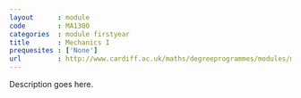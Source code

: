 ```yaml
---
layout      : module
code        : MA1300
categories  : module firstyear
title       : Mechanics I
prequesites : ['None']
url         : http://www.cardiff.ac.uk/maths/degreeprogrammes/modules/ma1300.html
---
```


Description goes here.


